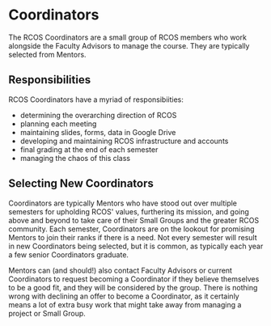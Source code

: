 # Coordinators

The RCOS Coordinators are a small group of RCOS members who work alongside the Faculty Advisors to manage the course. They are typically selected from Mentors.

## Responsibilities

RCOS Coordinators have a myriad of responsibiities:

- determining the overarching direction of RCOS
- planning each meeting
- maintaining slides, forms, data in Google Drive
- developing and maintaining RCOS infrastructure and accounts
- final grading at the end of each semester
- managing the chaos of this class

## Selecting New Coordinators

Coordinators are typically Mentors who have stood out over multiple semesters for upholding RCOS' values, furthering its mission, and going above and beyond to take care of their Small Groups and the greater RCOS community. Each semester, Coordinators are on the lookout for promising Mentors to join their ranks if there is a need. Not every semester will result in new Coordinators being selected, but it is common, as typically each year a few senior Coordinators graduate.

Mentors can (and should!) also contact Faculty Advisors or current Coordinators to request becoming a Coordinator if they believe themselves to be a good fit, and they will be considered by the group. There is nothing wrong with declining an offer to become a Coordinator, as it certainly means a lot of extra busy work that might take away from managing a project or Small Group.
